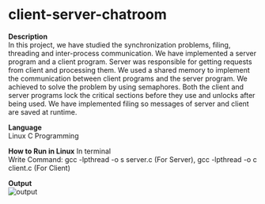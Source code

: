 # client-server-chatroom

<b>Description</b><br>
In this project, we have studied the synchronization problems, filing, threading and inter-process communication. We have implemented a server program and a client program. Server was responsible for getting requests from client and processing them. We used a shared memory to implement the communication between client programs and the server program. We achieved to solve the problem by using semaphores. Both the client and server programs lock the critical sections before they use and unlocks after being used. We have implemented filing so messages of server and client are saved at runtime.

<b>Language</b><br>
Linux C Programming

<b>How to Run in Linux</b>
In terminal<br>
Write Command: gcc -lpthread -o s server.c (For Server),  gcc -lpthread -o c client.c (For Client)

<b>Output</b><br>
![output](https://user-images.githubusercontent.com/51267704/59765638-f2b30600-92b7-11e9-9ce5-d7d535071f2f.JPG)

